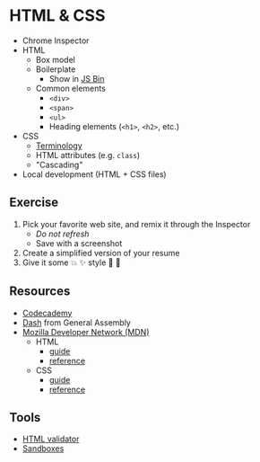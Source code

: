 # HTML & CSS

* Chrome Inspector
* HTML
    * Box model
    * Boilerplate
        * Show in [JS Bin](http://jsbin.com/)
    * Common elements
        * `<div>`
        * `<span>`
        * `<ul>`
        * Heading elements (`<h1>`, `<h2>`, etc.)
* CSS
    * [Terminology](https://developer.mozilla.org/en-US/docs/Web/Guide/CSS/Getting_started/Selectors)
    * HTML attributes (e.g. `class`)
    * "Cascading"
* Local development (HTML + CSS files)

## Exercise

1. Pick your favorite web site, and remix it through the Inspector
    * *Do not refresh*
    * Save with a screenshot
1. Create a simplified version of your resume
1. Give it some :boom: :sparkles: style :star2: :tada:

## Resources

* [Codecademy](http://www.codecademy.com/en/tracks/web)
* [Dash](https://dash.generalassemb.ly/) from General Assembly
* [Mozilla Developer Network (MDN)](https://developer.mozilla.org/)
    * HTML
        * [guide](https://developer.mozilla.org/en-US/docs/Web/Guide/HTML/Introduction)
        * [reference](https://developer.mozilla.org/en-US/docs/Web/HTML/Element)
    * CSS
        * [guide](https://developer.mozilla.org/en-US/docs/Web/Guide/CSS/Getting_started)
        * [reference](https://developer.mozilla.org/en-US/docs/Web/CSS/Reference)

## Tools

* [HTML validator](http://validator.w3.org/)
* [Sandboxes](https://github.com/advanced-js/syllabus#htmlcssjs-sandboxes)
